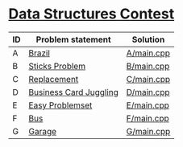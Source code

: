 # [Data Structures Contest](https://www.e-olymp.com/en/contests/9571)




| ID | Problem statement                                                                 | Solution                 |
|----|-----------------------------------------------------------------------------------|--------------------------|
| A  | [Brazil](https://www.e-olymp.com/en/contests/9571/problems/83967)                 | [A/main.cpp](A/main.cpp) |
| B  | [Sticks Problem](https://www.e-olymp.com/en/contests/9571/problems/83968)         | [B/main.cpp](B/main.cpp) |
| C  | [Replacement](https://www.e-olymp.com/en/contests/9571/problems/83969)            | [C/main.cpp](C/main.cpp) |
| D  | [Business Card Juggling](https://www.e-olymp.com/en/contests/9571/problems/83970) | [D/main.cpp](D/main.cpp) |
| E  | [Easy Problemset](https://www.e-olymp.com/en/contests/9571/problems/83971)        | [E/main.cpp](E/main.cpp) |
| F  | [Bus](https://www.e-olymp.com/en/contests/9571/problems/83972)                    | [F/main.cpp](F/main.cpp) |
| G  | [Garage](https://www.e-olymp.com/en/contests/9571/problems/83973)                 | [G/main.cpp](G/main.cpp) |

